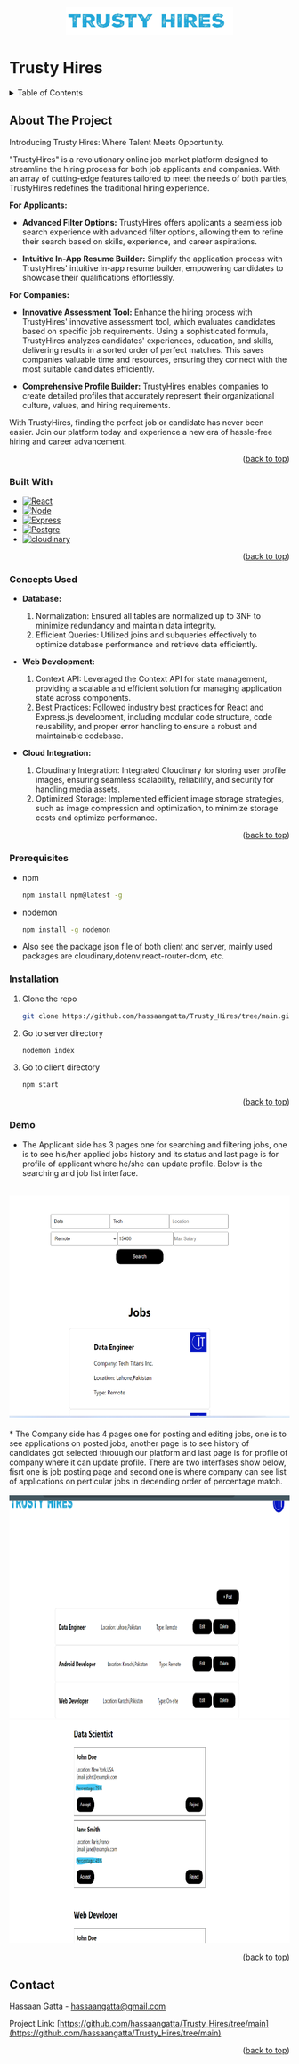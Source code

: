 <!-- PROJECT LOGO -->
<br />
<div align="center">
  <a href="https://github.com/hassaangatta/Trusty_Hires/tree/main">
    <img src="client/src/Images/trustyhires.png" alt="Logo" width="300" height="50">
  </a>
</div>

<a name="readme-top"></a>

# Trusty Hires

<!-- TABLE OF CONTENTS -->
<details>
  <summary>Table of Contents</summary>
  <ol>
    <li><a href="#about-the-project">About The Project</a></li>
    <li><a href="#built-with">Built With</a></li>
    <li><a href="#concepts-used">Concepts Used</a></li>
    <li><a href="#prerequisites">Prerequisites</a></li>
    <li><a href="#installation">Installation</a></li>
    <li><a href="#demo">Demo</a></li>
    <li><a href="#contact">Contact</a></li>
  </ol>
</details>



<!-- ABOUT THE PROJECT -->
## About The Project
Introducing Trusty Hires: Where Talent Meets Opportunity.

"TrustyHires" is a revolutionary online job market platform designed to streamline the hiring process for both job applicants and companies. With an array of cutting-edge features tailored to meet the needs of both parties, TrustyHires redefines the traditional hiring experience.

<b>For Applicants: </b>

* <b>Advanced Filter Options:</b>
TrustyHires offers applicants a seamless job search experience with advanced filter options, allowing them to refine their search based on skills, experience, and career aspirations.

* <b>Intuitive In-App Resume Builder:</b>
Simplify the application process with TrustyHires' intuitive in-app resume builder, empowering candidates to showcase their qualifications effortlessly.

<b>For Companies:</b>

* <b>Innovative Assessment Tool:</b>
Enhance the hiring process with TrustyHires' innovative assessment tool, which evaluates candidates based on specific job requirements. Using a sophisticated formula, TrustyHires analyzes candidates' experiences, education, and skills, delivering results in a sorted order of perfect matches. This saves companies valuable time and resources, ensuring they connect with the most suitable candidates efficiently.

* <b>Comprehensive Profile Builder:</b>
TrustyHires enables companies to create detailed profiles that accurately represent their organizational culture, values, and hiring requirements.

With TrustyHires, finding the perfect job or candidate has never been easier. Join our platform today and experience a new era of hassle-free hiring and career advancement.

<p align="right">(<a href="#readme-top">back to top</a>)</p>



### Built With

* [![React][React.js]][React-url]
* [![Node][Node.js]][Node-url]
* [![Express][Express.js]][Express-url]
* [![Postgre][PostgreSQL]][Postgre-url]
* [![cloudinary][cloudinary_shield]][cloudinary-url]


<p align="right">(<a href="#readme-top">back to top</a>)</p>

### Concepts Used

* <b>Database:</b>
  1. Normalization: Ensured all tables are normalized up to 3NF to minimize redundancy and maintain data integrity.
  2. Efficient Queries: Utilized joins and subqueries effectively to optimize database performance and retrieve data efficiently.

* <b>Web Development:</b>
  1. Context API: Leveraged the Context API for state management, providing a scalable and efficient solution for managing application state across components.
  2. Best Practices: Followed industry best practices for React and Express.js development, including modular code structure, code reusability, and proper error handling to ensure a robust and maintainable codebase.

* <b>Cloud Integration:</b>
  1. Cloudinary Integration: Integrated Cloudinary for storing user profile images, ensuring seamless scalability, reliability, and security for handling media assets.
  2. Optimized Storage: Implemented efficient image storage strategies, such as image compression and optimization, to minimize storage costs and optimize performance.


<p align="right">(<a href="#readme-top">back to top</a>)</p>

### Prerequisites



* npm
  ```sh
  npm install npm@latest -g
  ```
* nodemon
  ```sh
  npm install -g nodemon
  ```

* Also see the package json file of both client and server, mainly used packages are cloudinary,dotenv,react-router-dom, etc.


### Installation

1. Clone the repo
   ```sh
   git clone https://github.com/hassaangatta/Trusty_Hires/tree/main.git
   ```
2. Go to server directory
   ```sh
   nodemon index
   ```
3. Go to client directory
   ```sh
   npm start
   ```

<p align="right">(<a href="#readme-top">back to top</a>)</p>

### Demo

* The Applicant side has 3 pages one for searching and filtering jobs, one is to see his/her applied jobs history and its status and last page is for profile of applicant where he/she can update profile. Below is the searching and job list interface.</br></br>


<div align="center">
  <img src="Demo Screenshots/Search.png" alt="search" width="700" height="400">
</div>

</br>
* The Company side has 4 pages one for posting and editing jobs, one is to see applications on posted jobs, another page is to see history of candidates got selected throuugh our platform and last page is for profile of company where it can update profile. There are two interfases show below, fisrt one is job posting page and second one is where company can see list of applications on perticular jobs in decending order of percentage match.</br></br>


<div align="center">
  <img src="Demo Screenshots/Posting job.png" alt="job post" width="700" height="400">
</div>
<div align="center">
  <img src="Demo Screenshots/Applications.png" alt="applications" width="700" height="400">
</div>

<p align="right">(<a href="#readme-top">back to top</a>)</p>


<!-- CONTACT -->
## Contact

Hassaan Gatta - hassaangatta@gmail.com

Project Link: [https://github.com/hassaangatta/Trusty_Hires/tree/main](https://github.com/hassaangatta/Trusty_Hires/tree/main)

<p align="right">(<a href="#readme-top">back to top</a>)</p>


[React.js]: https://img.shields.io/badge/React-20232A?style=for-the-badge&logo=react&logoColor=61DAFB
[React-url]: https://reactjs.org/
[Node.js]: https://img.shields.io/badge/Node.js-43853D?style=for-the-badge&logo=node.js&logoColor=white
[Node-url]: https://nodejs.org/en
[Express.js]: https://img.shields.io/badge/Express.js-404D59?style=for-the-badge
[Express-url]: https://expressjs.com/
[PostgreSQL]: https://img.shields.io/badge/PostgreSQL-316192?style=for-the-badge&logo=postgresql&logoColor=white
[Postgre-url]: https://www.postgresql.org/
[cloudinary_shield]: https://camo.githubusercontent.com/00e341094ba817981b92795f98fa43fcf58a17d2041f3706d616755b7a863952/68747470733a2f2f696d672e736869656c64732e696f2f7374617469632f76313f7374796c653d666f722d7468652d6261646765266d6573736167653d436c6f7564696e61727926636f6c6f723d333434384335266c6f676f3d436c6f7564696e617279266c6f676f436f6c6f723d464646464646266c6162656c3d
[cloudinary-url]: https://cloudinary.com/